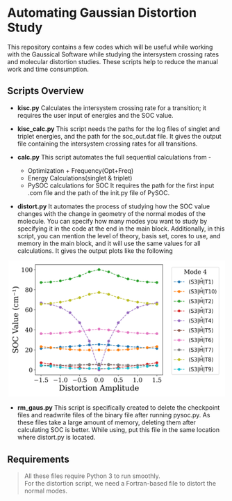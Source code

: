 # Automating Gaussian Distortion Study

This repository contains a few codes which will be useful while working with the Gaussical Software while studying the intersystem crossing rates and molecular distortion studies. These scripts help to reduce the manual work and time consumption.

## Scripts Overview

- **kisc.py**
  Calculates the intersystem crossing rate for a transition; it requires the user input of energies and the SOC value.

- **kisc_calc.py**
  This script needs the paths for the log files of singlet and triplet energies, and the path for the soc_out.dat file. It gives the output file containing the intersystem crossing rates for all transitions.

- **calc.py**
  This script automates the full sequential calculations from - 
  - Optimization + Frequency(Opt+Freq)
  - Energy Calculations(singlet & triplet)
  - PySOC calculations for SOC
    It requires the path for the first input .com file and the path of the init.py file of PySOC.

- **distort.py**
  It automates the process of studying how the SOC value changes with the change in geometry of the normal modes of the molecule. You can specify how many modes you want to study by specifying it in the code at the end in the main block. Additionally, in this script, you can mention the level of theory, basis set, cores to use, and memory in the main block, and it will use the same values for all calculations. It gives the output plots like the following
<p align="center">
  <img src="soc_vs_disto_mode4_S3_singlets.svg" alt="Preview" width="500"/>
</p>

- **rm_gaus.py**
  This script is specifically created to delete the checkpoint files and readwrite files of the binary file after running pysoc.py. As these files take a large amount of memory, deleting them after calculating SOC is better. While using, put this file in the same location where distort.py is located.
 
## Requirements
> All these files require Python 3 to run smoothly.<br>
> For the distortion script, we need a Fortran-based file to distort the normal modes.
